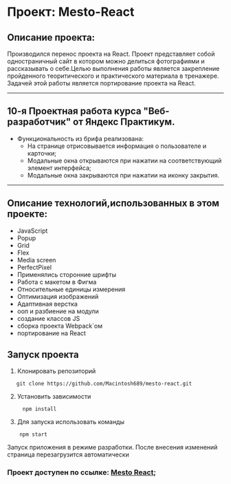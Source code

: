 # Проект: Mesto-React

## Описание проекта:
Производился перенос проекта на React.
Проект представляет собой одностраничный сайт в котором можно делиться фотографиями и рассказывать о себе.Целью выполнения работы является закрепление пройденного теоритического и практического материала в тренажере.
Задачей этой работы является портирование проекта на React.

-----------------------
## 10-я Проектная работа курса "Веб-разработчик" от Яндекс Практикум.
* Функциональность из брифа реализована:
  + На странице отрисовывается информация о пользователе и карточки;
  + Модальные окна открываются при нажатии на соответствующий элемент интерфейса;
  + Модальные окна закрываются при нажатии на иконку закрытия.

----------------------

## Описание технологий,использованных в этом проекте:
* JavaScript
* Popup
* Grid
* Flex
* Media screen
* PerfectPixel
* Применялись сторонние шрифты
* Работа с макетом в Фигма
* Относительные единицы измерения
* Оптимизация изображений
* Адаптивная верстка
* ооп и разбиение на модули
* создание классов JS
* сборка проекта Webpack`ом
* портирование на React


## Запуск проекта

1. Клонировать репозиторий
```
   git clone https://github.com/Macintosh689/mesto-react.git
```
2. Установить зависимости
```
     npm install
```
3. Для запуска использовать команды
```
    npm start
```

  Запуск приложения в режиме разработки.
  После внесения изменений страница перезагрузится автоматически

 ### Проект доступен по ссылке: [Mesto React](https://macintosh689.github.io/mesto-react/);
